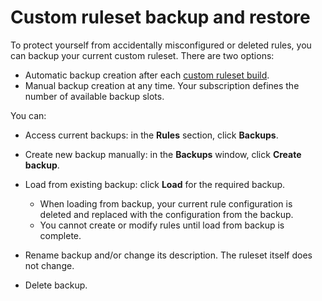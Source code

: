 # Custom ruleset backup and restore

To protect yourself from accidentally misconfigured or deleted rules, you can backup your current custom ruleset. There are two options: 

* Automatic backup creation after each [custom ruleset build](compiling.md).
* Manual backup creation at any time. Your subscription defines the number of available backup slots.

You can:

* Access current backups: in the **Rules** section, click **Backups**.
* Create new backup manually: in the **Backups** window, click **Create backup**.
* Load from existing backup: click **Load** for the required backup.

    * When loading from backup, your current rule configuration is deleted and replaced with the configuration from the backup.
    * You cannot create or modify rules until load from backup is complete.

* Rename backup and/or change its description. The ruleset itself does not change.
* Delete backup.

